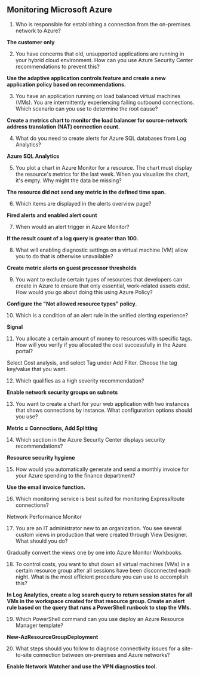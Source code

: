 

## Monitoring Microsoft Azure

1. Who is responsible for establishing a connection from the on-premises network to Azure?

**The customer only**

2. You have concerns that old, unsupported applications are running in your hybrid cloud environment. How can you use Azure Security Center recommendations to prevent this?

**Use the adaptive application controls feature and create a new application policy based on recommendations.**

3. You have an application running on load balanced virtual machines (VMs). You are intermittently experiencing failing outbound connections. Which scenario can you use to determine the root cause?

**Create a metrics chart to monitor the load balancer for source-network address translation (NAT) connection count.**

4. What do you need to create alerts for Azure SQL databases from Log Analytics?

**Azure SQL Analytics**

5. You plot a chart in Azure Monitor for a resource. The chart must display the resource's metrics for the last week. When you visualize the chart, it's empty. Why might the data be missing?


**The resource did not send any metric in the defined time span.**

6. Which items are displayed in the alerts overview page?

**Fired alerts and enabled alert count**

7. When would an alert trigger in Azure Monitor?

**If the result count of a log query is greater than 100.**

8. What will enabling diagnostic settings on a virtual machine (VM) allow you to do that is otherwise unavailable?

**Create metric alerts on guest processor thresholds**

9. You want to exclude certain types of resources that developers can create in Azure to ensure that only essential, work-related assets exist. How would you go about doing this using Azure Policy?

**Configure the "Not allowed resource types" policy.**

10. Which is a condition of an alert rule in the unified alerting experience?

**Signal**

11. You allocate a certain amount of money to resources with specific tags. How will you verify if you allocated the cost successfully in the Azure portal?


Select Cost analysis, and select Tag under Add Filter. Choose the tag key/value that you want.

12. Which qualifies as a high severity recommendation?

**Enable network security groups on subnets**

13. You want to create a chart for your web application with two instances that shows connections by instance. What configuration options should you use?

**Metric = Connections, Add Splitting**

14. Which section in the Azure Security Center displays security recommendations?

**Resource security hygiene**

15. How would you automatically generate and send a monthly invoice for your Azure spending to the finance department?

**Use the email invoice function.**

16. Which monitoring service is best suited for monitoring ExpressRoute connections?

Network Performance Monitor

17. You are an IT administrator new to an organization. You see several custom views in production that were created through View Designer. What should you do?


Gradually convert the views one by one into Azure Monitor Workbooks.

18. To control costs, you want to shut down all virtual machines (VMs) in a certain resource group after all sessions have been disconnected each night. What is the most efficient procedure you can use to accomplish this?

**In Log Analytics, create a log search query to return session states for all VMs in the workspace created for that resource group. Create an alert rule based on the query that runs a PowerShell runbook to stop the VMs.**

19. Which PowerShell command can you use deploy an Azure Resource Manager template?

**New-AzResourceGroupDeployment**

20. What steps should you follow to diagnose connectivity issues for a site-to-site connection between on-premises and Azure networks?

**Enable Network Watcher and use the VPN diagnostics tool.**

